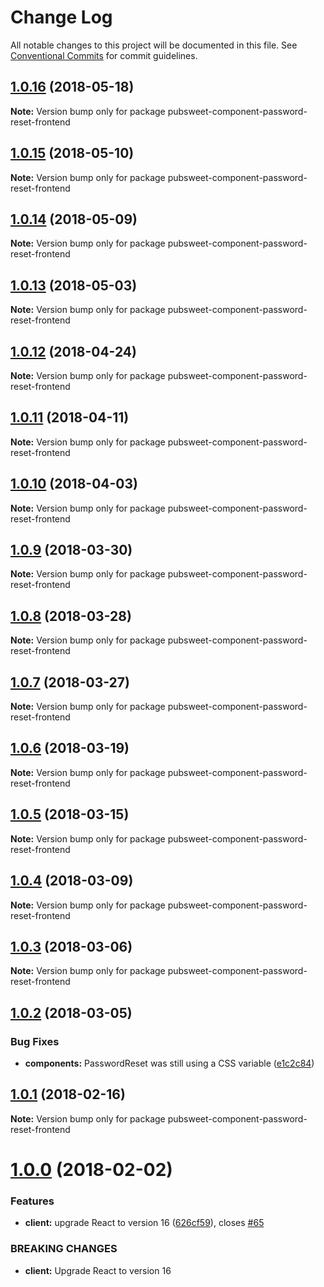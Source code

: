 # Change Log

All notable changes to this project will be documented in this file.
See [Conventional Commits](https://conventionalcommits.org) for commit guidelines.

<a name="1.0.16"></a>
## [1.0.16](https://gitlab.coko.foundation/pubsweet/pubsweet/compare/pubsweet-component-password-reset-frontend@1.0.15...pubsweet-component-password-reset-frontend@1.0.16) (2018-05-18)




**Note:** Version bump only for package pubsweet-component-password-reset-frontend

<a name="1.0.15"></a>
## [1.0.15](https://gitlab.coko.foundation/pubsweet/pubsweet/compare/pubsweet-component-password-reset-frontend@1.0.14...pubsweet-component-password-reset-frontend@1.0.15) (2018-05-10)




**Note:** Version bump only for package pubsweet-component-password-reset-frontend

<a name="1.0.14"></a>
## [1.0.14](https://gitlab.coko.foundation/pubsweet/pubsweet/compare/pubsweet-component-password-reset-frontend@1.0.13...pubsweet-component-password-reset-frontend@1.0.14) (2018-05-09)




**Note:** Version bump only for package pubsweet-component-password-reset-frontend

<a name="1.0.13"></a>
## [1.0.13](https://gitlab.coko.foundation/pubsweet/pubsweet/compare/pubsweet-component-password-reset-frontend@1.0.12...pubsweet-component-password-reset-frontend@1.0.13) (2018-05-03)




**Note:** Version bump only for package pubsweet-component-password-reset-frontend

<a name="1.0.12"></a>
## [1.0.12](https://gitlab.coko.foundation/pubsweet/pubsweet/compare/pubsweet-component-password-reset-frontend@1.0.11...pubsweet-component-password-reset-frontend@1.0.12) (2018-04-24)




**Note:** Version bump only for package pubsweet-component-password-reset-frontend

<a name="1.0.11"></a>
## [1.0.11](https://gitlab.coko.foundation/pubsweet/pubsweet/compare/pubsweet-component-password-reset-frontend@1.0.10...pubsweet-component-password-reset-frontend@1.0.11) (2018-04-11)




**Note:** Version bump only for package pubsweet-component-password-reset-frontend

<a name="1.0.10"></a>
## [1.0.10](https://gitlab.coko.foundation/pubsweet/pubsweet/compare/pubsweet-component-password-reset-frontend@1.0.9...pubsweet-component-password-reset-frontend@1.0.10) (2018-04-03)




**Note:** Version bump only for package pubsweet-component-password-reset-frontend

<a name="1.0.9"></a>
## [1.0.9](https://gitlab.coko.foundation/pubsweet/pubsweet/compare/pubsweet-component-password-reset-frontend@1.0.8...pubsweet-component-password-reset-frontend@1.0.9) (2018-03-30)




**Note:** Version bump only for package pubsweet-component-password-reset-frontend

<a name="1.0.8"></a>
## [1.0.8](https://gitlab.coko.foundation/pubsweet/pubsweet/compare/pubsweet-component-password-reset-frontend@1.0.7...pubsweet-component-password-reset-frontend@1.0.8) (2018-03-28)




**Note:** Version bump only for package pubsweet-component-password-reset-frontend

<a name="1.0.7"></a>
## [1.0.7](https://gitlab.coko.foundation/pubsweet/pubsweet/compare/pubsweet-component-password-reset-frontend@1.0.6...pubsweet-component-password-reset-frontend@1.0.7) (2018-03-27)




**Note:** Version bump only for package pubsweet-component-password-reset-frontend

<a name="1.0.6"></a>
## [1.0.6](https://gitlab.coko.foundation/pubsweet/pubsweet/compare/pubsweet-component-password-reset-frontend@1.0.5...pubsweet-component-password-reset-frontend@1.0.6) (2018-03-19)




**Note:** Version bump only for package pubsweet-component-password-reset-frontend

<a name="1.0.5"></a>
## [1.0.5](https://gitlab.coko.foundation/pubsweet/pubsweet/compare/pubsweet-component-password-reset-frontend@1.0.4...pubsweet-component-password-reset-frontend@1.0.5) (2018-03-15)




**Note:** Version bump only for package pubsweet-component-password-reset-frontend

<a name="1.0.4"></a>

## [1.0.4](https://gitlab.coko.foundation/pubsweet/pubsweet/compare/pubsweet-component-password-reset-frontend@1.0.3...pubsweet-component-password-reset-frontend@1.0.4) (2018-03-09)

**Note:** Version bump only for package pubsweet-component-password-reset-frontend

<a name="1.0.3"></a>

## [1.0.3](https://gitlab.coko.foundation/pubsweet/pubsweet/compare/pubsweet-component-password-reset-frontend@1.0.2...pubsweet-component-password-reset-frontend@1.0.3) (2018-03-06)

**Note:** Version bump only for package pubsweet-component-password-reset-frontend

<a name="1.0.2"></a>

## [1.0.2](https://gitlab.coko.foundation/pubsweet/pubsweet/compare/pubsweet-component-password-reset-frontend@1.0.1...pubsweet-component-password-reset-frontend@1.0.2) (2018-03-05)

### Bug Fixes

* **components:** PasswordReset was still using a CSS variable ([e1c2c84](https://gitlab.coko.foundation/pubsweet/pubsweet/commit/e1c2c84))

<a name="1.0.1"></a>

## [1.0.1](https://gitlab.coko.foundation/pubsweet/pubsweet/compare/pubsweet-component-password-reset-frontend@1.0.0...pubsweet-component-password-reset-frontend@1.0.1) (2018-02-16)

**Note:** Version bump only for package pubsweet-component-password-reset-frontend

<a name="1.0.0"></a>

# [1.0.0](https://gitlab.coko.foundation/pubsweet/pubsweet/compare/pubsweet-component-password-reset-frontend@0.2.3...pubsweet-component-password-reset-frontend@1.0.0) (2018-02-02)

### Features

* **client:** upgrade React to version 16 ([626cf59](https://gitlab.coko.foundation/pubsweet/pubsweet/commit/626cf59)), closes [#65](https://gitlab.coko.foundation/pubsweet/pubsweet/issues/65)

### BREAKING CHANGES

* **client:** Upgrade React to version 16
